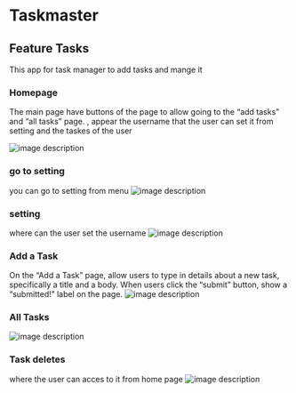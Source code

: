 # Taskmaster
## Feature Tasks
This app for task manager to add tasks and mange it
### Homepage
The main page  have  buttons of the page to allow going to the “add tasks” and “all tasks” page.
, appear the username that the user can set it from setting
and the taskes of the user

![image description](screenshots/main.png)
### go to setting 
you can go to setting from menu
![image description](screenshots/main_s.png)
### setting
where can the user set the username
![image description](screenshots/seting.png)
### Add a Task
On the “Add a Task” page, allow users to type in details about a new task, specifically a title and a body. When users click the “submit” button, show a “submitted!” label on the page.
![image description](screenshots/ander3.png)

### All Tasks


![image description](screenshots/ander2.png)
### Task deletes 
where the user can acces to it from home page
![image description](screenshots/task_d.png)